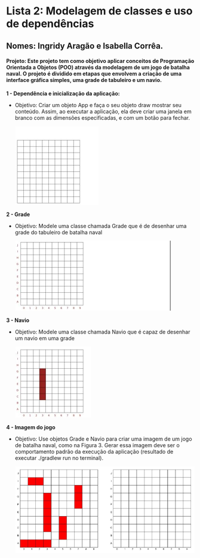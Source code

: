 
# Lista 2: Modelagem de classes e uso de dependências

## **Nomes: Ingridy Aragão e Isabella Corrêa.**

#### Projeto: Este projeto tem como objetivo aplicar conceitos de Programação Orientada a Objetos (POO) através da modelagem de um jogo de batalha naval. O projeto é dividido em etapas que envolvem a criação de uma interface gráfica simples, uma grade de tabuleiro e um navio.

**1 - Dependência e inicialização da aplicação:**
 - Objetivo: Criar um objeto App e faça o seu objeto draw mostrar seu conteúdo.
   Assim, ao executar a aplicação, ela deve criar uma janela em branco com as dimensões especificadas, e
   com um botão para fechar.

    ![etapa 1](/imagens/etapa%200.JPG)

**2 - Grade**
 - Objetivo: Modele uma classe chamada Grade que é de desenhar uma grade do tabuleiro de batalha naval

    ![etapa 2](/imagens/etapa%201.JPG)

**3 - Navio**
 - Objetivo: Modele uma classe chamada Navio que é capaz de desenhar um navio em uma grade

    ![etapa 3](/imagens/readm-navio.JPG)

**4 - Imagem do jogo**
- Objetivo: Use objetos Grade e Navio para criar uma imagem de um jogo de batalha naval, como na Figura 3.
  Gerar essa imagem deve ser o comportamento padrão da execução da aplicação (resultado de executar
  ./gradlew run no terminal).

    ![etapa 3](/imagens/final-grade.JPG)